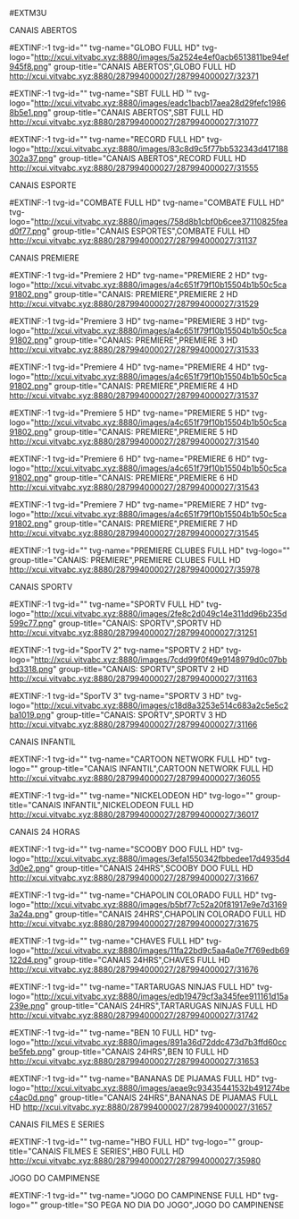 #EXTM3U

CANAIS ABERTOS

#EXTINF:-1 tvg-id="" tvg-name="GLOBO FULL HD" tvg-logo="http://xcui.vitvabc.xyz:8880/images/5a2524e4ef0acb6513811be94ef945f8.png" group-title="CANAIS ABERTOS",GLOBO FULL HD
http://xcui.vitvabc.xyz:8880/287994000027/287994000027/32371

#EXTINF:-1 tvg-id="" tvg-name="SBT FULL HD ¹" tvg-logo="http://xcui.vitvabc.xyz:8880/images/eadc1bacb17aea28d29fefc19868b5e1.png" group-title="CANAIS ABERTOS",SBT FULL HD
http://xcui.vitvabc.xyz:8880/287994000027/287994000027/31077

#EXTINF:-1 tvg-id="" tvg-name="RECORD FULL HD" tvg-logo="http://xcui.vitvabc.xyz:8880/images/83c8d9c5f77bb532343d417188302a37.png" group-title="CANAIS ABERTOS",RECORD FULL HD
http://xcui.vitvabc.xyz:8880/287994000027/287994000027/31555

CANAIS ESPORTE

#EXTINF:-1 tvg-id="COMBATE FULL HD" tvg-name="COMBATE FULL HD" tvg-logo="http://xcui.vitvabc.xyz:8880/images/758d8b1cbf0b6cee37110825fead0f77.png" group-title="CANAIS ESPORTES",COMBATE FULL HD
http://xcui.vitvabc.xyz:8880/287994000027/287994000027/31137

CANAIS PREMIERE

#EXTINF:-1 tvg-id="Premiere 2 HD" tvg-name="PREMIERE 2 HD" tvg-logo="http://xcui.vitvabc.xyz:8880/images/a4c651f79f10b15504b1b50c5ca91802.png" group-title="CANAIS: PREMIERE",PREMIERE 2 HD
http://xcui.vitvabc.xyz:8880/287994000027/287994000027/31529

#EXTINF:-1 tvg-id="Premiere 3 HD" tvg-name="PREMIERE 3 HD" tvg-logo="http://xcui.vitvabc.xyz:8880/images/a4c651f79f10b15504b1b50c5ca91802.png" group-title="CANAIS: PREMIERE",PREMIERE 3 HD
http://xcui.vitvabc.xyz:8880/287994000027/287994000027/31533

#EXTINF:-1 tvg-id="Premiere 4 HD" tvg-name="PREMIERE 4 HD" tvg-logo="http://xcui.vitvabc.xyz:8880/images/a4c651f79f10b15504b1b50c5ca91802.png" group-title="CANAIS: PREMIERE",PREMIERE 4 HD
http://xcui.vitvabc.xyz:8880/287994000027/287994000027/31537

#EXTINF:-1 tvg-id="Premiere 5 HD" tvg-name="PREMIERE 5 HD" tvg-logo="http://xcui.vitvabc.xyz:8880/images/a4c651f79f10b15504b1b50c5ca91802.png" group-title="CANAIS: PREMIERE",PREMIERE 5 HD
http://xcui.vitvabc.xyz:8880/287994000027/287994000027/31540


#EXTINF:-1 tvg-id="Premiere 6 HD" tvg-name="PREMIERE 6 HD" tvg-logo="http://xcui.vitvabc.xyz:8880/images/a4c651f79f10b15504b1b50c5ca91802.png" group-title="CANAIS: PREMIERE",PREMIERE 6 HD
http://xcui.vitvabc.xyz:8880/287994000027/287994000027/31543


#EXTINF:-1 tvg-id="Premiere 7 HD" tvg-name="PREMIERE 7 HD" tvg-logo="http://xcui.vitvabc.xyz:8880/images/a4c651f79f10b15504b1b50c5ca91802.png" group-title="CANAIS: PREMIERE",PREMIERE 7 HD
http://xcui.vitvabc.xyz:8880/287994000027/287994000027/31545

#EXTINF:-1 tvg-id="" tvg-name="PREMIERE CLUBES FULL HD" tvg-logo="" group-title="CANAIS: PREMIERE",PREMIERE CLUBES FULL HD
http://xcui.vitvabc.xyz:8880/287994000027/287994000027/35978

CANAIS SPORTV

#EXTINF:-1 tvg-id="" tvg-name="SPORTV FULL HD" tvg-logo="http://xcui.vitvabc.xyz:8880/images/2fe8c2d049c14e311dd96b235d599c77.png" group-title="CANAIS: SPORTV",SPORTV HD
http://xcui.vitvabc.xyz:8880/287994000027/287994000027/31251

#EXTINF:-1 tvg-id="SporTV 2" tvg-name="SPORTV 2 HD" tvg-logo="http://xcui.vitvabc.xyz:8880/images/7cdd99f0f49e9148979d0c07bbbd3318.png" group-title="CANAIS: SPORTV",SPORTV 2 HD
http://xcui.vitvabc.xyz:8880/287994000027/287994000027/31163

#EXTINF:-1 tvg-id="SporTV 3" tvg-name="SPORTV 3 HD" tvg-logo="http://xcui.vitvabc.xyz:8880/images/c18d8a3253e514c683a2c5e5c2ba1019.png" group-title="CANAIS: SPORTV",SPORTV 3 HD
http://xcui.vitvabc.xyz:8880/287994000027/287994000027/31166

CANAIS INFANTIL

#EXTINF:-1 tvg-id="" tvg-name="CARTOON NETWORK FULL HD" tvg-logo="" group-title="CANAIS INFANTIL",CARTOON NETWORK FULL HD
http://xcui.vitvabc.xyz:8880/287994000027/287994000027/36055

#EXTINF:-1 tvg-id="" tvg-name="NICKELODEON HD" tvg-logo="" group-title="CANAIS INFANTIL",NICKELODEON FULL HD
http://xcui.vitvabc.xyz:8880/287994000027/287994000027/36017

CANAIS 24 HORAS

#EXTINF:-1 tvg-id="" tvg-name="SCOOBY DOO FULL HD" tvg-logo="http://xcui.vitvabc.xyz:8880/images/3efa1550342fbbedee17d4935d43d0e2.png" group-title="CANAIS 24HRS",SCOOBY DOO FULL HD
http://xcui.vitvabc.xyz:8880/287994000027/287994000027/31667

#EXTINF:-1 tvg-id="" tvg-name="CHAPOLIN COLORADO FULL HD" tvg-logo="http://xcui.vitvabc.xyz:8880/images/b5bf77c52a20f81917e9e7d31693a24a.png" group-title="CANAIS 24HRS",CHAPOLIN COLORADO FULL HD
http://xcui.vitvabc.xyz:8880/287994000027/287994000027/31675

#EXTINF:-1 tvg-id="" tvg-name="CHAVES FULL HD" tvg-logo="http://xcui.vitvabc.xyz:8880/images/11fa22bd9c5aa4a0e7f769edb69122d4.png" group-title="CANAIS 24HRS",CHAVES FULL HD
http://xcui.vitvabc.xyz:8880/287994000027/287994000027/31676 

#EXTINF:-1 tvg-id="" tvg-name="TARTARUGAS NINJAS FULL HD" tvg-logo="http://xcui.vitvabc.xyz:8880/images/edb19479cf3a345fee911161d15a239e.png" group-title="CANAIS 24HRS",TARTARUGAS NINJAS FULL HD
http://xcui.vitvabc.xyz:8880/287994000027/287994000027/31742

#EXTINF:-1 tvg-id="" tvg-name="BEN 10 FULL HD" tvg-logo="http://xcui.vitvabc.xyz:8880/images/891a36d72ddc473d7b3ffd60ccbe5feb.png" group-title="CANAIS 24HRS",BEN 10 FULL HD
http://xcui.vitvabc.xyz:8880/287994000027/287994000027/31653

#EXTINF:-1 tvg-id="" tvg-name="BANANAS DE PIJAMAS FULL HD" tvg-logo="http://xcui.vitvabc.xyz:8880/images/aeae9c93435441532b491274bec4ac0d.png" group-title="CANAIS 24HRS",BANANAS DE PIJAMAS FULL HD
http://xcui.vitvabc.xyz:8880/287994000027/287994000027/31657 

CANAIS FILMES E SERIES

#EXTINF:-1 tvg-id="" tvg-name="HBO FULL HD" tvg-logo="" group-title="CANAIS FILMES E SERIES",HBO FULL HD
http://xcui.vitvabc.xyz:8880/287994000027/287994000027/35980

JOGO DO CAMPIMENSE

#EXTINF:-1 tvg-id="" tvg-name="JOGO DO CAMPINENSE FULL HD" tvg-logo="" group-title="SO PEGA NO DIA DO JOGO",JOGO DO CAMPINENSE
